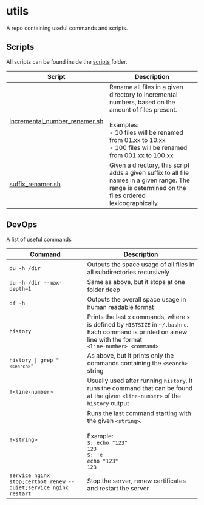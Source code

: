 # utils
A repo containing useful commands and scripts.

## Scripts

All scripts can be found inside the [scripts](https://github.com/NicolaFerracin/utils/tree/master/scripts) folder.

| Script        | Description  |
| ------------- | -------------|
| [incremental_number_renamer.sh](https://github.com/NicolaFerracin/utils/blob/master/scripts/incremental_number_renamer.sh) | Rename all files in a given directory to incremental numbers, based on the amount of files present. <br/><br/> Examples: <br/>- 10 files will be renamed from 01.xx to 10.xx <br/>- 100 files will be renamed from 001.xx to 100.xx |
| [suffix_renamer.sh](https://github.com/NicolaFerracin/utils/blob/master/scripts/suffix_renamer.sh) | Given a directory, this script adds a given suffix to all file names in a given range. The range is determined on the files ordered lexicographically |

## DevOps

A list of useful commands

| Command | Description |
| ------- | ----------- |
| `du -h /dir` | Outputs the space usage of all files in all subdirectories recursively |
| `du -h /dir --max-depth=1` | Same as above, but it stops at one folder deep |
| `df -h` | Outputs the overall space usage in human readable format |
| `history` | Prints the last `x` commands, where `x` is defined by `HISTSIZE` in `~/.bashrc`. Each command is printed on a new line with the format<br/>`<line-number> <command>` |
| <code>history &#124; grep "`<search>`"<code> | As above, but it prints only the commands containing the `<search>` string |
| `!<line-number>` | Usually used after running `history`. It runs the command that can be found at the given `<line-number>` of the `history` output
| `!<string>` | Runs the last command starting with the given `<string>`. <br/><br/>Example:<br/>`$: echo "123"`<br/>`123`<br/>`$: !e`<br/>`echo "123"`<br/>`123`
| `service nginx stop;certbot renew --quiet;service nginx restart` | Stop the server, renew certificates and restart the server |